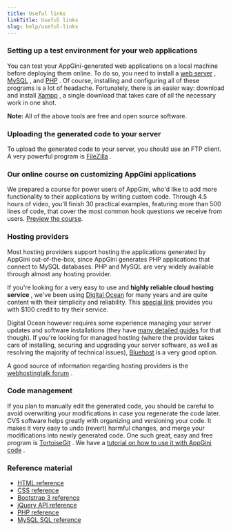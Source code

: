 ```yaml
---
title: Useful links
linkTitle: Useful links
slug: help/useful-links
---
```




### Setting up a test environment for your web applications

You can test your AppGini-generated web applications on a local machine
before deploying them online. To do so, you need to install a [web
server](http://httpd.apache.org/download.cgi) ,
[MySQL](http://dev.mysql.com/downloads/) , and
[PHP](http://www.php.net/downloads.php) . Of course, installing and
configuring all of these programs is a lot of headache. Fortunately,
there is an easier way: download and install
[Xampp](http://www.apachefriends.org/en/xampp-windows.html) , a single
download that takes care of all the necessary work in one shot.

**Note:** All of the above tools are free and open source software.


### Uploading the generated code to your server

To upload the generated code to your server, you should use an FTP
client. A very powerful program is
[FileZilla](https://filezilla-project.org/download.php) .


### Our online course on customizing AppGini applications

We prepared a course for power users of AppGini, who'd like to add more
functionality to their applications by writing custom code. Through 4.5
hours of video, you'll finish 30 practical examples, featuring more than
500 lines of code, that cover the most common hook questions we receive
from users. [Preview the
course](https://www.udemy.com/course/customizing-appgini-web-applications/?referralCode=CCDB276736BE1ADE99B9).


### Hosting providers

Most hosting providers support hosting the applications generated by
AppGini out-of-the-box, since AppGini generates PHP applications that
connect to MySQL databases. PHP and MySQL are very widely available
through almost any hosting provider.

If you're looking for a very easy to use and **highly reliable cloud
hosting service** , we've been using [Digital
Ocean](https://m.do.co/c/d30b7a2609f4) for many years and are quite
content with their simplicity and reliability. This [special
link](https://m.do.co/c/d30b7a2609f4) provides you with \$100 credit to
try their service.

Digital Ocean however requires some experience managing your server
updates and software installations (they have [many detailed
guides](https://www.digitalocean.com/community/tutorials) for that
though). If you're looking for managed hosting (where the provider
takes care of installing, securing and upgrading your server software,
as well as resolving the majority of technical issues),
[Bluehost](https://www.bluehost.com/) is a very good
option.

A good source of information regarding hosting providers is the
[webhostingtalk forum](https://www.webhostingtalk.com/) .


### Code management

If you plan to manually edit the generated code, you should be careful
to avoid overwriting your modifications in case you regenerate the code
later. CVS software helps greatly with organizing and versioning your
code. It makes it very easy to undo (revert) harmful changes, and merge
your modifications into newly generated code. One such great, easy and
free program is [TortoiseGit](https://tortoisegit.org/) . We have a
[tutorial on how to use it with AppGini
code](/appgini/screencasts/how-to-use-git-with-appgini-to-manage-code-changes)
.


### Reference material

-   [HTML
    reference](https://developer.mozilla.org/en-US/docs/Web/Guide/HTML/HTML5)
-   [CSS
    reference](https://developer.mozilla.org/en-US/docs/Web/CSS/Reference)
-   [Bootstrap 3 reference](https://getbootstrap.com/docs/3.4/css/)
-   [jQuery API reference](https://api.jquery.com/)
-   [PHP reference](http://www.php.net/manual/en/)
-   [MySQL SQL
    reference](https://dev.mysql.com/doc/refman/8.0/en/sql-statements.html)

